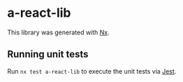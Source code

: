 # a-react-lib

This library was generated with [Nx](https://nx.dev).

## Running unit tests

Run `nx test a-react-lib` to execute the unit tests via [Jest](https://jestjs.io).
